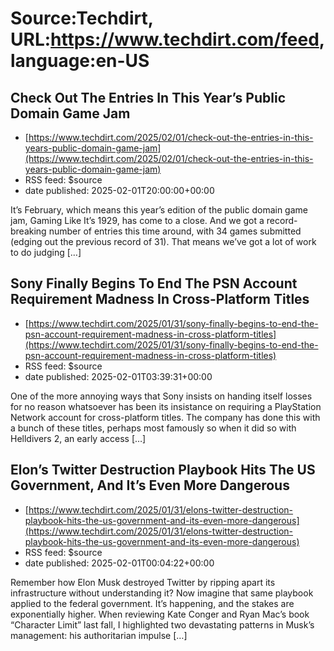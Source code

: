 # Source:Techdirt, URL:https://www.techdirt.com/feed, language:en-US

## Check Out The Entries In This Year’s Public Domain Game Jam
 - [https://www.techdirt.com/2025/02/01/check-out-the-entries-in-this-years-public-domain-game-jam](https://www.techdirt.com/2025/02/01/check-out-the-entries-in-this-years-public-domain-game-jam)
 - RSS feed: $source
 - date published: 2025-02-01T20:00:00+00:00

It&#8217;s February, which means this year&#8217;s edition of the public domain game jam, Gaming Like It&#8217;s 1929, has come to a close. And we got a record-breaking number of entries this time around, with 34 games submitted (edging out the previous record of 31). That means we&#8217;ve got a lot of work to do judging [&#8230;]

## Sony Finally Begins To End The PSN Account Requirement Madness In Cross-Platform Titles
 - [https://www.techdirt.com/2025/01/31/sony-finally-begins-to-end-the-psn-account-requirement-madness-in-cross-platform-titles](https://www.techdirt.com/2025/01/31/sony-finally-begins-to-end-the-psn-account-requirement-madness-in-cross-platform-titles)
 - RSS feed: $source
 - date published: 2025-02-01T03:39:31+00:00

One of the more annoying ways that Sony insists on handing itself losses for no reason whatsoever has been its insistance on requiring a PlayStation Network account for cross-platform titles. The company has done this with a bunch of these titles, perhaps most famously so when it did so with Helldivers 2, an early access [&#8230;]

## Elon’s Twitter Destruction Playbook Hits The US Government, And It’s Even More Dangerous
 - [https://www.techdirt.com/2025/01/31/elons-twitter-destruction-playbook-hits-the-us-government-and-its-even-more-dangerous](https://www.techdirt.com/2025/01/31/elons-twitter-destruction-playbook-hits-the-us-government-and-its-even-more-dangerous)
 - RSS feed: $source
 - date published: 2025-02-01T00:04:22+00:00

Remember how Elon Musk destroyed Twitter by ripping apart its infrastructure without understanding it? Now imagine that same playbook applied to the federal government. It&#8217;s happening, and the stakes are exponentially higher. When reviewing Kate Conger and Ryan Mac&#8217;s book &#8220;Character Limit&#8221; last fall, I highlighted two devastating patterns in Musk&#8217;s management: his authoritarian impulse [&#8230;]

